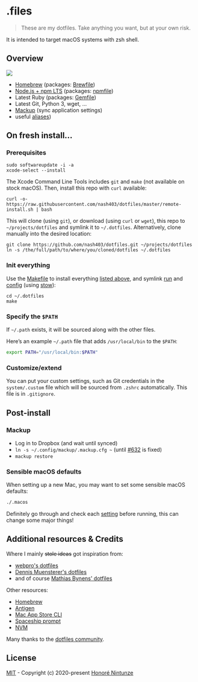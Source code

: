 # .files

> These are my dotfiles. Take anything you want, but at your own risk.

It is intended to target macOS systems with zsh shell.


## Overview

![](https://imgs.xkcd.com/comics/borrow_your_laptop.png)

- [Homebrew](https://brew.sh) (packages: [Brewfile](./Brewfile))
- [Node.js + npm LTS](https://nodejs.org/en/download/) (packages: [npmfile](./npmfile))
- Latest Ruby (packages: [Gemfile](./Gemfile))
- Latest Git, Python 3, wget, ...
- [Mackup](https://github.com/lra/mackup) (sync application settings)
- useful [aliases](./system/.alias))

## On fresh install...

### Prerequisites

    sudo softwareupdate -i -a
    xcode-select --install

The Xcode Command Line Tools includes `git` and `make` (not available on stock macOS).
Then, install this repo with `curl` available:

    curl -o- https://raw.githubusercontent.com/nash403/dotfiles/master/remote-install.sh | bash

This will clone (using `git`), or download (using `curl` or `wget`), this repo to `~/projects/dotfiles` and symlink it to `~/.dotfiles`. Alternatively, clone manually into the desired location:

    git clone https://github.com/nash403/dotfiles.git ~/projects/dotfiles
    ln -s /the/full/path/to/where/you/cloned/dotfiles ~/.dotfiles

### Init everything

Use the [Makefile](./Makefile) to install everything [listed above](#overview), and symlink [run](./run) and [config](./config) (using [stow](https://www.gnu.org/software/stow/)):

    cd ~/.dotfiles
    make

### Specify the `$PATH`

If `~/.path` exists, it will be sourced along with the other files.

Here’s an example `~/.path` file that adds `/usr/local/bin` to the `$PATH`:

```bash
export PATH="/usr/local/bin:$PATH"
```

### Customize/extend

You can put your custom settings, such as Git credentials in the `system/.custom` file which will be sourced from `.zshrc` automatically. This file is in `.gitignore`.


## Post-install

### Mackup

  - Log in to Dropbox (and wait until synced)
  - `ln -s ~/.config/mackup/.mackup.cfg ~` (until [#632](https://github.com/lra/mackup/pull/632) is fixed)
  - `mackup restore`

### Sensible macOS defaults

When setting up a new Mac, you may want to set some sensible macOS defaults:

```bash
./.macos
```

Definitely go through and check each [setting](./run/.macos) before running, this can change some major things!

## Additional resources & Credits

Where I mainly ~~stole ideas~~ got inspiration from:
  - [webpro's dotfiles](https://github.com/webpro/dotfiles)
  - [Dennis Muensterer's dotfiles](https://github.com/dnnsmnstrr/dotfiles)
  - and of course [Mathias Bynens' dotfiles](https://github.com/mathiasbynens/dotfiles)

Other resources:
  - [Homebrew](https://brew.sh)
  - [Antigen](http://antigen.sharats.me/)
  - [Mac App Store CLI](https://github.com/mas-cli/mas)
  - [Spaceship prompt](https://github.com/denysdovhan/spaceship-prompt)
  - [NVM](https://github.com/nvm-sh/nvm)

Many thanks to the [dotfiles community](https://dotfiles.github.io).

## License

[MIT](./LICENSE) - Copyright (c) 2020-present [Honoré Nintunze](https://twitter.com/nash_403)